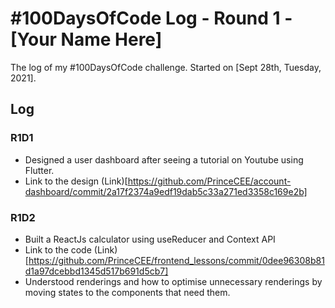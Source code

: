 # #100DaysOfCode Log - Round 1 - [Your Name Here]

The log of my #100DaysOfCode challenge. Started on [Sept 28th, Tuesday, 2021].

## Log

### R1D1
- Designed a user dashboard after seeing a tutorial on Youtube using Flutter.
- Link to the design (Link)[https://github.com/PrinceCEE/account-dashboard/commit/2a17f2374a9edf19dab5c33a271ed3358c169e2b]

### R1D2
- Built a ReactJs calculator using useReducer and Context API
- Link to the code (Link)[https://github.com/PrinceCEE/frontend_lessons/commit/0dee96308b81d1a97dcebbd1345d517b691d5cb7]
- Understood renderings and how to optimise unnecessary renderings by moving states to the components that need them.